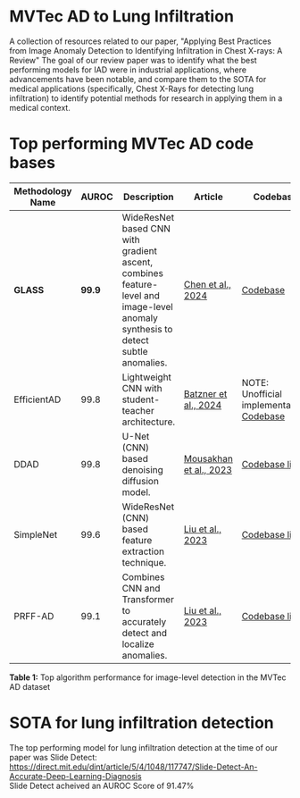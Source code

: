 # MVTec AD to Lung Infiltration 
A collection of resources related to our paper, "Applying Best Practices from Image Anomaly Detection to Identifying Infiltration in Chest X-rays: A Review"
The goal of our review paper was to identify what the best performing models for IAD were in industrial applications, where advancements have been notable, and compare them to the SOTA for medical applications (specifically, Chest X-Rays for detecting lung infiltration) to identify potential methods for research in applying them in a medical context. 
# Top performing MVTec AD code bases

| Methodology Name | AUROC | Description | Article | Codebase |
|------------------|-------|-------------|---------|----------|
| **GLASS**        | **99.9** | WideResNet based CNN with gradient ascent, combines feature-level and image-level anomaly synthesis to detect subtle anomalies. | [Chen et al., 2024](https://doi.org/10.48550/arXiv.2407.09359) | [Codebase](https://github.com/cqylunlun/glass) |
| EfficientAD      | 99.8  | Lightweight CNN with student-teacher architecture. | [Batzner et al., 2024](https://doi.org/10.48550/arXiv.2303.14535) | NOTE: Unofficial implementation: [Codebase](https://github.com/rximg/EfficientAD) |
| DDAD             | 99.8  | U-Net (CNN) based denoising diffusion model. | [Mousakhan et al., 2023](https://doi.org/10.48550/arXiv.2303.14535) | [Codebase link](#) |
| SimpleNet        | 99.6  | WideResNet (CNN) based feature extraction technique. | [Liu et al., 2023](https://doi.org/10.48550/arXiv.2303.14535) | [Codebase link](#) |
| PRFF-AD          | 99.1  | Combines CNN and Transformer to accurately detect and localize anomalies. | [Liu et al., 2023](https://doi.org/10.48550/arXiv.2303.14535) | [Codebase link](#) |


**Table 1:** Top algorithm performance for image-level detection in the MVTec AD dataset

# SOTA for lung infiltration detection
The top performing model for lung infiltration detection at the time of our paper was Slide Detect:
https://direct.mit.edu/dint/article/5/4/1048/117747/Slide-Detect-An-Accurate-Deep-Learning-Diagnosis
<br>
Slide Detect acheived an AUROC Score of 91.47%
